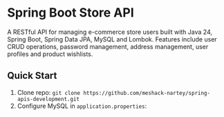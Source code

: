 # Spring Boot Store API

A RESTful API for managing e-commerce store users built with Java 24, Spring Boot, Spring Data JPA, MySQL and Lombok. Features include user CRUD operations, password management, address management, user profiles and product wishlists.

## Quick Start
1. Clone repo: `git clone https://github.com/meshack-nartey/spring-apis-development.git`
3. Configure MySQL in `application.properties`:
